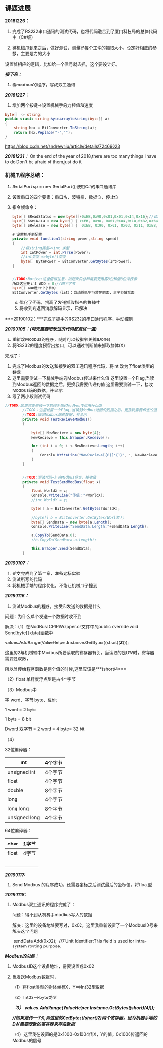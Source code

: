 ## 课题进展

**20181226：**

1. 完成了RS232串口通讯的测试代码，也将代码融合到了厦门科技局的总体代码中（C#版）

2. 待机械爪到来之后，做好测试，测量好每个工件的抓取大小，设定好相应的参数，主要是力的大小

设置好相应的逻辑，比如给一个信号就去抓，这个要设计好。

***接下来：***

1. 看modbus的程序，写成双工通讯

***20181227：***

1. 增加两个按键=>设置机械手的力控值和速度

~~~c#
byte[] -> string:
public static string ByteArrayToString(byte[] a)
{
    string hex = BitConverter.ToString(a);
    return hex.Peplace("-","");
}
~~~

https://blog.csdn.net/andrewniu/article/details/72469023





***20181231：*** On the end of the year of 2018,there are too many things I have to do.Don't be afraid of them,just do it.

### 机械爪程序总结：

1. SerialPort sp = new SerialPort();使用C#的串口通讯库

2. 设置串口的四个要素：串口名，波特率，数据位，停止位

3. 指令帧命令：

   ~~~C#
   byte[] SReadStatus = new byte[]{0xEB,0x90,0x01,0x01,0x14,0x16};//读取夹爪的状态，可得到当前开口的大小，夹持力和当前阈值；
   byte[] SSetData = new byte[] { 0xEB, 0x90, 0x01,0x04,0x10,0x32,0x64,0x00,0xAB };//设置夹爪的抓取数据     
   byte[] SRelease = new byte[] {  0xEB, 0x90, 0x01, 0x03, 0x11, 0xE8,0x03,  0x00 };//设置夹爪的松开速度，MAX = 1000(10) = 0x03E8(16);将高位放在后面，以byte[]的形式发送
   ~~~

   ~~~C#
   # 设置抓手的配置
   private void function1(string power,string speed)
   {
       //将string类型=>int 类型
       int IntPower = int.Parse(Power);
       //int类型 =>byte[]类型
       byte[] BytePower = BitConverter.GetBytes(IntPower);
   }
   
   
   //TODO:Notice:这里值得注意，加起来的总和需要使用高8位和低8位来表示
   所以这里用int ADD = 0;//四个字节
   byte[] ADD是四个字节的
   BitConverter.GetBytes（int）：自动将低字节放在前面，高字节放后面
   ~~~

   4. 优化了代码，提高了发送抓取指令的鲁棒性
   5. 将收到的返回消息解码显示，已解决

***20190102：***完成了抓手的RS232的串口通讯程序，手动控制

***20190105：(明天需要把改过的代码都测试一遍)***

1. 重新改Modbus的程序，随时可以按指令关掉(Done)
2. 将RS232的程度预留出接口，可以通过判断值来抓取物体(X)

完成了：

1. 完成了Modbus的发送和接受的双工通讯程序代码，将Int 改为了float类型的数据
2. 这里需要测试一下机械手端的Modbus传过来什么值
   这里设置一个Flag,当读到Modbus返回的数据之后，更换我需要传递的值
   这里需要测试一下，接收Modbus端的数据，并显示
3. 写了两小段测试代码

~~~C#
//TODO:这里需要测试一下机械手端的Modbus传过来什么值
        //TODO：这里设置一个Flag,当读到Modbus返回的数据之后，更换我需要传递的值
        //TODO:接收Modbus端的数据，并显示
        private void TestRecieveModbus()
        {
            
            byte[] NewRecieve = new byte[4];
            NewRecieve = this.Wrapper.Receive();

            for (int i = 0; i < NewRecieve.Length; i++)
            {
                Console.WriteLine("NewRecieve[{0}]:{1}", i, NewRecieve[i]);
            }
        }

        
        //TODO:测试代码=》向Modbus传值，接收值
        private void TestSendModBus(float x)
        {
            float WorldX = x;
            Console.WriteLine("传值："+WorldX);
            //int WorldY = y;

            byte[] a = BitConverter.GetBytes(WorldX);

            //byte[] b = BitConverter.GetBytes(WorldY);
            byte[] SendData = new byte[a.Length];
            Console.WriteLine("SendData.Length:"+SendData.Length);

            a.CopyTo(SendData,0);
            //b.CopyTo(SendData,a.Length);

            this.Wrapper.Send(SendData);
        }
~~~

***20190107：***

1. 论文完成到了第二章，准备定标实验
2. 测试所写的代码
3. 将机械手端的程序优化，不能让机械爪子撞到



***20190116：***

1. 测试Modbus的程序，接受和发送的数据是什么

问题：为什么单个发送一个数据时收不到

解决：（1）在ModBusTCPIPWrapper.cs文件中的public override void Send(byte[] data)函数中

values.AddRange(ValueHelper.Instance.GetBytes((short)(***2***)));

这里的2与机械臂中Modbus所要读取的寄存器有关，当读取的是DW时，寄存器需要是双数，

所以当传给程序函数是两个值的时候,这里应该是***(short)4***

（2）float 单精度浮点型是占4个字节

（3）Modbus中 

字 word、字节 byte、位bit

1 word = 2 byte

1 byte = 8 bit

Dword 双字节 = 2 word = 4 byte= 32 bit

（4）

32位编译器：

| int           | 4个字节 |
| ------------- | ------- |
| unsigned int  | 4个字节 |
| float         | 4个字节 |
| double        | 8个字节 |
| long          | 4个字节 |
| long long     | 8个字节 |
| unsigned long | 4个字节 |

64位编译器：

| char  | 1字节 |
| ----- | ----- |
| float | 4字节 |
|       |       |
|       |       |
|       |       |
|       |       |
|       |       |

***20190117:***

1. Send Modbus 的程序成功，还需要定标之后测试最后的坐标值，将float型

***20190118:***

1. Modbus双工通讯的程序完成了：

   问题：得不到从机械手modbus写入的数据

   解决：这里的设备地址要写对，0x02，这里我重新设置了一个ModbusID号来解决这个问题

   ​	sendData.Add(0x02);
   ​        //7:Unit Identifier:This field is used for intra-system routing purpose.

***Modbus的总结：***

1. ModbusID这个设备地址，需要设置成0x02

2. 当发送Modbus数据时，

   （1）将float类型的物体坐标X，Y==>Int32型数据

   （2）Int32==>byte类型

   ***（3） values.AddRange(ValueHelper.Instance.GetBytes((short)(4)));***

   ***//如果是传一个X,则这里的GetBytes((short)2)两个寄存器，因为机器手端的DW需要双数的寄存器来存放数据***

   （4）这里我在设置的是0x1000-0x1004传X，Y的值，0x1006传返回的Modbus的信号


